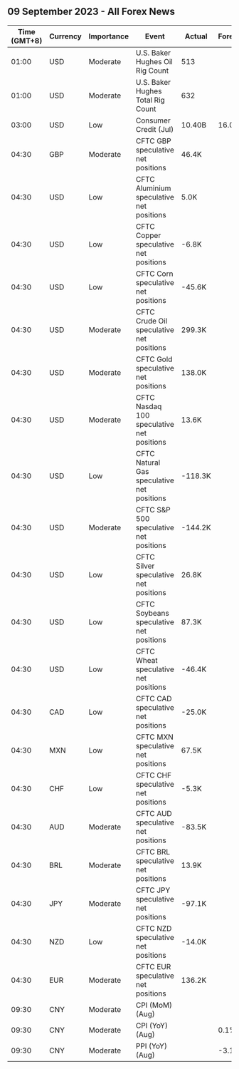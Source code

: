 ## 09 September 2023 - All Forex News

| Time (GMT+8) | Currency | Importance | Event | Actual | Forecast | Previous |
|------|----------|------------|-------|--------|----------|----------|
| 01:00 | USD | Moderate | U.S. Baker Hughes Oil Rig Count | 513 |  | 512 |
| 01:00 | USD | Moderate | U.S. Baker Hughes Total Rig Count | 632 |  | 631 |
| 03:00 | USD | Low | Consumer Credit (Jul) | 10.40B | 16.00B | 17.85B |
| 04:30 | GBP | Moderate | CFTC GBP speculative net positions | 46.4K |  | 48.4K |
| 04:30 | USD | Low | CFTC Aluminium speculative net positions | 5.0K |  | 6.0K |
| 04:30 | USD | Low | CFTC Copper speculative net positions | -6.8K |  | -16.6K |
| 04:30 | USD | Low | CFTC Corn speculative net positions | -45.6K |  | -35.8K |
| 04:30 | USD | Moderate | CFTC Crude Oil speculative net positions | 299.3K |  | 240.9K |
| 04:30 | USD | Moderate | CFTC Gold speculative net positions | 138.0K |  | 123.3K |
| 04:30 | USD | Moderate | CFTC Nasdaq 100 speculative net positions | 13.6K |  | 16.2K |
| 04:30 | USD | Low | CFTC Natural Gas speculative net positions | -118.3K |  | -116.3K |
| 04:30 | USD | Moderate | CFTC S&P 500 speculative net positions | -144.2K |  | -142.1K |
| 04:30 | USD | Low | CFTC Silver speculative net positions | 26.8K |  | 27.1K |
| 04:30 | USD | Low | CFTC Soybeans speculative net positions | 87.3K |  | 92.2K |
| 04:30 | USD | Low | CFTC Wheat speculative net positions | -46.4K |  | -50.3K |
| 04:30 | CAD | Low | CFTC CAD speculative net positions | -25.0K |  | -15.8K |
| 04:30 | MXN | Low | CFTC MXN speculative net positions | 67.5K |  | 73.9K |
| 04:30 | CHF | Low | CFTC CHF speculative net positions | -5.3K |  | -4.5K |
| 04:30 | AUD | Moderate | CFTC AUD speculative net positions | -83.5K |  | -70.2K |
| 04:30 | BRL | Moderate | CFTC BRL speculative net positions | 13.9K |  | 16.6K |
| 04:30 | JPY | Moderate | CFTC JPY speculative net positions | -97.1K |  | -98.5K |
| 04:30 | NZD | Low | CFTC NZD speculative net positions | -14.0K |  | -10.4K |
| 04:30 | EUR | Moderate | CFTC EUR speculative net positions | 136.2K |  | 146.7K |
| 09:30 | CNY | Moderate | CPI (MoM) (Aug) |  |  | 0.2% |
| 09:30 | CNY | Moderate | CPI (YoY) (Aug) |  | 0.1% | -0.3% |
| 09:30 | CNY | Moderate | PPI (YoY) (Aug) |  | -3.1% | -4.4% |
